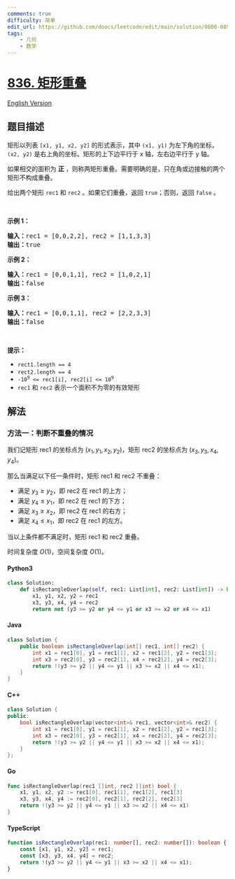 ```yaml
---
comments: true
difficulty: 简单
edit_url: https://github.com/doocs/leetcode/edit/main/solution/0800-0899/0836.Rectangle%20Overlap/README.md
tags:
    - 几何
    - 数学
---
```


<!-- problem:start -->

# [836. 矩形重叠](https://leetcode.cn/problems/rectangle-overlap)

[English Version](/solution/0800-0899/0836.Rectangle%20Overlap/README_EN.md)

## 题目描述

<!-- description:start -->

<p>矩形以列表 <code>[x1, y1, x2, y2]</code> 的形式表示，其中 <code>(x1, y1)</code> 为左下角的坐标，<code>(x2, y2)</code> 是右上角的坐标。矩形的上下边平行于 x 轴，左右边平行于 y 轴。</p>

<p>如果相交的面积为 <strong>正</strong> ，则称两矩形重叠。需要明确的是，只在角或边接触的两个矩形不构成重叠。</p>

<p>给出两个矩形 <code>rec1</code> 和 <code>rec2</code> 。如果它们重叠，返回 <code>true</code>；否则，返回 <code>false</code> 。</p>

<p>&nbsp;</p>

<p><strong>示例 1：</strong></p>

<pre>
<strong>输入：</strong>rec1 = [0,0,2,2], rec2 = [1,1,3,3]
<strong>输出：</strong>true
</pre>

<p><strong>示例 2：</strong></p>

<pre>
<strong>输入：</strong>rec1 = [0,0,1,1], rec2 = [1,0,2,1]
<strong>输出：</strong>false
</pre>

<p><strong>示例 3：</strong></p>

<pre>
<strong>输入：</strong>rec1 = [0,0,1,1], rec2 = [2,2,3,3]
<strong>输出：</strong>false
</pre>

<p>&nbsp;</p>

<p><strong>提示：</strong></p>

<ul>
	<li><code>rect1.length == 4</code></li>
	<li><code>rect2.length == 4</code></li>
	<li><code>-10<sup>9</sup> &lt;= rec1[i], rec2[i] &lt;= 10<sup>9</sup></code></li>
	<li><code>rec1</code> 和 <code>rec2</code> 表示一个面积不为零的有效矩形</li>
</ul>

<!-- description:end -->

## 解法

<!-- solution:start -->

### 方法一：判断不重叠的情况

我们记矩形 $\text{rec1}$ 的坐标点为 $(x_1, y_1, x_2, y_2)$，矩形 $\text{rec2}$ 的坐标点为 $(x_3, y_3, x_4, y_4)$。

那么当满足以下任一条件时，矩形 $\text{rec1}$ 和 $\text{rec2}$ 不重叠：

-   满足 $y_3 \geq y_2$，即 $\text{rec2}$ 在 $\text{rec1}$ 的上方；
-   满足 $y_4 \leq y_1$，即 $\text{rec2}$ 在 $\text{rec1}$ 的下方；
-   满足 $x_3 \geq x_2$，即 $\text{rec2}$ 在 $\text{rec1}$ 的右方；
-   满足 $x_4 \leq x_1$，即 $\text{rec2}$ 在 $\text{rec1}$ 的左方。

当以上条件都不满足时，矩形 $\text{rec1}$ 和 $\text{rec2}$ 重叠。

时间复杂度 $O(1)$，空间复杂度 $O(1)$。

<!-- tabs:start -->

#### Python3

```python
class Solution:
    def isRectangleOverlap(self, rec1: List[int], rec2: List[int]) -> bool:
        x1, y1, x2, y2 = rec1
        x3, y3, x4, y4 = rec2
        return not (y3 >= y2 or y4 <= y1 or x3 >= x2 or x4 <= x1)
```

#### Java

```java
class Solution {
    public boolean isRectangleOverlap(int[] rec1, int[] rec2) {
        int x1 = rec1[0], y1 = rec1[1], x2 = rec1[2], y2 = rec1[3];
        int x3 = rec2[0], y3 = rec2[1], x4 = rec2[2], y4 = rec2[3];
        return !(y3 >= y2 || y4 <= y1 || x3 >= x2 || x4 <= x1);
    }
}
```

#### C++

```cpp
class Solution {
public:
    bool isRectangleOverlap(vector<int>& rec1, vector<int>& rec2) {
        int x1 = rec1[0], y1 = rec1[1], x2 = rec1[2], y2 = rec1[3];
        int x3 = rec2[0], y3 = rec2[1], x4 = rec2[2], y4 = rec2[3];
        return !(y3 >= y2 || y4 <= y1 || x3 >= x2 || x4 <= x1);
    }
};
```

#### Go

```go
func isRectangleOverlap(rec1 []int, rec2 []int) bool {
	x1, y1, x2, y2 := rec1[0], rec1[1], rec1[2], rec1[3]
	x3, y3, x4, y4 := rec2[0], rec2[1], rec2[2], rec2[3]
	return !(y3 >= y2 || y4 <= y1 || x3 >= x2 || x4 <= x1)
}
```

#### TypeScript

```ts
function isRectangleOverlap(rec1: number[], rec2: number[]): boolean {
    const [x1, y1, x2, y2] = rec1;
    const [x3, y3, x4, y4] = rec2;
    return !(y3 >= y2 || y4 <= y1 || x3 >= x2 || x4 <= x1);
}
```

<!-- tabs:end -->

<!-- solution:end -->

<!-- problem:end -->
